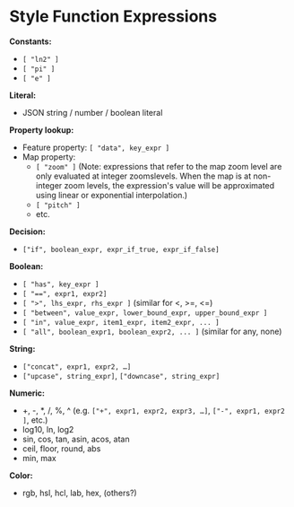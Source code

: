 # Style Function Expressions

**Constants:**
- `[ "ln2" ]`
- `[ "pi" ]`
- `[ "e" ]`

**Literal:**
- JSON string / number / boolean literal

**Property lookup:**
- Feature property: `[ "data", key_expr ]`
- Map property:
  - `[ "zoom" ]` (Note: expressions that refer to the map zoom level are only evaluated at integer zoomslevels. When the map is at non-integer zoom levels, the expression's value will be approximated using linear or exponential interpolation.)
  - `[ "pitch" ]`
  - etc.

**Decision:**
- `["if", boolean_expr, expr_if_true, expr_if_false]` 

**Boolean:**
- `[ "has", key_expr ]`
- `[ "==", expr1, expr2]`
- `[ ">", lhs_expr, rhs_expr ]` (similar for <, >=, <=)
- `[ "between", value_expr, lower_bound_expr, upper_bound_expr ]`
- `[ "in", value_expr, item1_expr, item2_expr, ... ]`
- `[ "all", boolean_expr1, boolean_expr2, ... ]` (similar for any, none)

**String:**
- `["concat", expr1, expr2, …]`
- `["upcase", string_expr]`, `["downcase", string_expr]`

**Numeric:**
- +, -, \*, /, %, ^ (e.g. `["+", expr1, expr2, expr3, …]`, `["-", expr1, expr2 ]`, etc.)
- log10, ln, log2
- sin, cos, tan, asin, acos, atan
- ceil, floor, round, abs
- min, max

**Color:**
- rgb, hsl, hcl, lab, hex, (others?)

